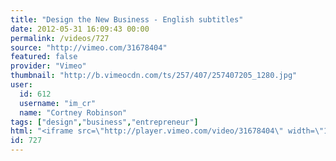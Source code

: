 ```yaml
---
title: "Design the New Business - English subtitles"
date: 2012-05-31 16:09:43 00:00
permalink: /videos/727
source: "http://vimeo.com/31678404"
featured: false
provider: "Vimeo"
thumbnail: "http://b.vimeocdn.com/ts/257/407/257407205_1280.jpg"
user:
  id: 612
  username: "im_cr"
  name: "Cortney Robinson"
tags: ["design","business","entrepreneur"]
html: "<iframe src=\"http://player.vimeo.com/video/31678404\" width=\"1280\" height=\"720\" frameborder=\"0\" webkitAllowFullScreen mozallowfullscreen allowFullScreen></iframe>"
id: 727
---
```


